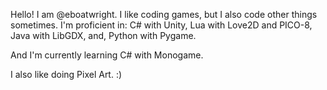 Hello! I am @eboatwright. I like coding games, but I also code other things sometimes.
I'm proficient in:
  C# with Unity,
  Lua with Love2D and PICO-8,
  Java with LibGDX,
  and, Python with Pygame.

And I'm currently learning C# with Monogame.

I also like doing Pixel Art. :)
